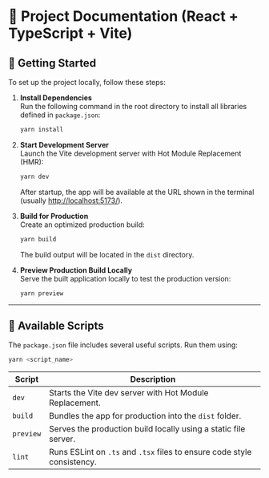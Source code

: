 # 📘 Project Documentation (React + TypeScript + Vite)

## 🚀 Getting Started

To set up the project locally, follow these steps:

1. **Install Dependencies**  
   Run the following command in the root directory to install all libraries defined in `package.json`:
   ```bash
   yarn install
   ```

2. **Start Development Server**  
   Launch the Vite development server with Hot Module Replacement (HMR):
   ```bash
   yarn dev
   ```
   After startup, the app will be available at the URL shown in the terminal (usually [http://localhost:5173/](http://localhost:5173/)).

3. **Build for Production**  
   Create an optimized production build:
   ```bash
   yarn build
   ```
   The build output will be located in the `dist` directory.

4. **Preview Production Build Locally**  
   Serve the built application locally to test the production version:
   ```bash
   yarn preview
   ```

---

## 🧩 Available Scripts

The `package.json` file includes several useful scripts. Run them using:

```bash
yarn <script_name>
```

| Script        | Description                                                                 |
|---------------|-----------------------------------------------------------------------------|
| `dev`         | Starts the Vite dev server with Hot Module Replacement.                    |
| `build`       | Bundles the app for production into the `dist` folder.                     |
| `preview`     | Serves the production build locally using a static file server.            |
| `lint`        | Runs ESLint on `.ts` and `.tsx` files to ensure code style consistency.    |


